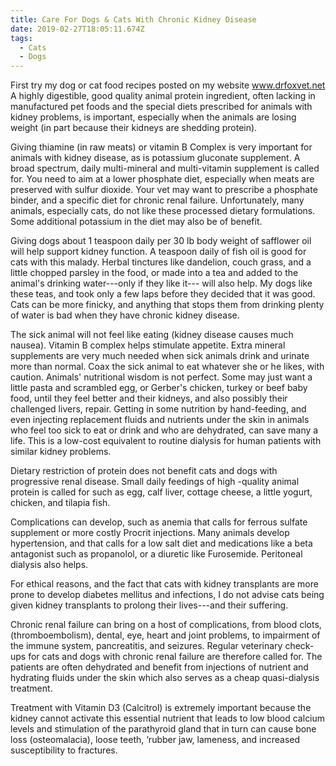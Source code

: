 ```yaml
---
title: Care For Dogs & Cats With Chronic Kidney Disease
date: 2019-02-27T18:05:11.674Z
tags:
  - Cats
  - Dogs
---
```

First try my dog or cat food recipes posted on my website www.drfoxvet.net A highly digestible, good quality animal protein ingredient, often lacking in manufactured pet foods and the special diets prescribed for animals with kidney problems, is important, especially when the animals are losing weight (in part because their kidneys are shedding protein).

Giving thiamine (in raw meats) or vitamin B Complex is very important for animals with kidney disease, as is potassium gluconate supplement. A broad spectrum, daily multi-mineral and multi-vitamin supplement is called for. You need to aim at a lower phosphate diet, especially when meats are preserved with sulfur dioxide. Your vet may want to prescribe a phosphate binder, and a specific diet for chronic renal failure. Unfortunately, many animals, especially cats, do not like these processed dietary formulations. Some additional potassium in the diet may also be of benefit.

Giving dogs about 1 teaspoon daily per 30 lb body weight of safflower oil will help support kidney function. A teaspoon daily of fish oil is good for cats with this malady. Herbal tinctures like dandelion, couch grass, and a little chopped parsley in the food, or made into a tea and added to the animal's drinking water---only if they like it--- will also help. My dogs like these teas, and took only a few laps before they decided that it was good. Cats can be more finicky, and anything that stops them from drinking plenty of water is bad when they have chronic kidney disease.

The sick animal will not feel like eating (kidney disease causes much nausea). Vitamin B complex helps stimulate appetite. Extra mineral supplements are very much needed when sick animals drink and urinate more than normal. Coax the sick animal to eat whatever she or he likes, with caution. Animals' nutritional wisdom is not perfect. Some may just want a little pasta and scrambled egg, or Gerber's chicken, turkey or beef baby food, until they feel better and their kidneys, and also possibly their challenged livers, repair. Getting in some nutrition by hand-feeding, and even injecting replacement fluids and nutrients under the skin in animals who feel too sick to eat or drink and who are dehydrated, can save many a life. This is a low-cost equivalent to routine dialysis for human patients with similar kidney problems.

Dietary restriction of protein does not benefit cats and dogs with progressive renal disease. Small daily feedings of high -quality animal protein is called for such as egg, calf liver, cottage cheese, a little yogurt, chicken, and tilapia fish.

Complications can develop, such as anemia that calls for ferrous sulfate supplement or more costly Procrit injections. Many animals develop hypertension, and that calls for a low salt diet and medications like a beta antagonist such as propanolol, or a diuretic like Furosemide. Peritoneal dialysis also helps.

For ethical reasons, and the fact that cats with kidney transplants are more prone to develop diabetes mellitus and infections, I do not advise cats being given kidney transplants to prolong their lives---and their suffering.

Chronic renal failure can bring on a host of complications, from blood clots, (thromboembolism), dental, eye, heart and joint problems, to impairment of the immune system, pancreatitis, and seizures. Regular veterinary check-ups for cats and dogs with chronic renal failure are therefore called for. The patients are often dehydrated and benefit from injections of nutrient and hydrating fluids under the skin which also serves as a cheap quasi-dialysis treatment.

Treatment with Vitamin D3 (Calcitrol) is extremely important because the kidney cannot activate this essential nutrient that leads to low blood calcium levels and stimulation of the parathyroid gland that in turn can cause bone loss (osteomalacia), loose teeth, &#8216;rubber jaw, lameness, and increased susceptibility to fractures.
